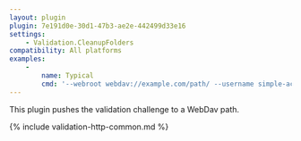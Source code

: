 ```yaml
---
layout: plugin
plugin: 7e191d0e-30d1-47b3-ae2e-442499d33e16
settings:
    - Validation.CleanupFolders
compatibility: All platforms
examples:
    -
        name: Typical
        cmd: '‑‑webroot webdav://example.com/path/ ‑‑username simple-acme ‑‑password *****'
---
```

This plugin pushes the validation challenge to a WebDav path.

{% include validation-http-common.md %}